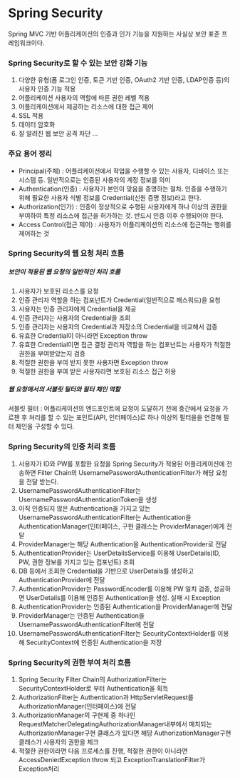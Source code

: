 # Spring Security
Spring MVC 기반 어플리케이션의 인증과 인가 기능을 지원하는 사실상 보안 표준 프레임워크이다.

### Spring Security로 할 수 있는 보안 강화 기능
1. 다양한 유형(폼 로그인 인증, 토큰 기반 인증, OAuth2 기반 인증, LDAP인증 등)의 사용자 인증 기능 적용
2. 어플리케이션 사용자의 역할에 따른 권한 레벨 적용
3. 어플리케이션에서 제공하는 리소스에 대한 접근 제어
4. SSL 적용
5. 데이터 암호화
6. 잘 알려진 웹 보안 공격 차단
...

### 주요 용어 정리
- Principal(주체) : 어플리케이션에서 작업을 수행할 수 있는 사용자, 디바이스 또는 시스템 등. 일반적으로는 인증된 사용자의 계정 정보를 의미
- Authentication(인증) : 사용자가 본인이 맞음을 증명하는 절차. 인증을 수행하기 위해 필요한 사용자 식별 정보를 Credential(신원 증명 정보)라고 한다.
- Authorization(인가) : 인증이 정상적으로 수행된 사용자에게 하나 이상의 권한을 부여하여 특정 리소스에 접근을 허가하는 것. 반드시 인증 이후 수행되어야 한다.
- Access Control(접근 제어) : 사용자가 어플리케이션의 리소스에 접근하는 행위를 제어하는 것

### Spring Security의 웹 요청 처리 흐름
##### 보안이 적용된 웹 요청의 일반적인 처리 흐름
1. 사용자가 보호된 리소스를 요청
2. 인증 관리자 역할을 하는 컴포넌트가 Credential(일반적으로 패스워드)을 요청
3. 사용자는 인증 관리자에게 Credential을 제공
4. 인증 관리자는 사용자의 Credential을 조회
5. 인증 관리자는 사용자의 Credential과 저장소의 Credential을 비교해서 검증
6. 유효한 Credential이 아니라면 Exception throw
7. 유효한 Credential이면 접근 결정 관리자 역할을 하는 컴포넌트는 사용자가 적절한 권한을 부여받았는지 검증
8. 적절한 권한을 부여 받지 못한 사용자면 Exception throw
9. 적절한 권한을 부여 받은 사용자라면 보호된 리소스 접근 허용

##### 웹 요청에서의 서블릿 필터와 필터 체인 역할
서블릿 필터 : 어플리케이션의 엔드포인트에 요청이 도달하기 전에 중간에서 요청을 가로챈 후 처리를 할 수 있는 포인트(API, 인터페이스)로 하나 이상의 필터을을 연결해 필터 체인을 구성할 수 있다. 

### Spring Security의 인증 처리 흐름
1. 사용자가 ID와 PW를 포함한 요청을 Spring Security가 적용된 어플리케이션에 전송하면 Filter Chain의 UsernamePasswordAuthenticationFilter가 해당 요청을 전달 받는다.
2. UsernamePasswordAuthenticationFilter는 UsernamePasswordAuthenticationToken을 생성
3. 아직 인증되지 않은 Authentication을 가지고 있는 UsernamePasswordAuthenticationFilter는 Authentication을 AuthenticationManager(인터페이스, 구현 클래스는 ProviderManager)에게 전달
4. ProviderManager는 해당 Authentication을 AuthenticationProvider로 전달
5. AuthenticationProvider는 UserDetailsService를 이용해 UserDetails(ID, PW, 권한 정보를 가지고 있는 컴포넌트) 조회
6. DB 등에서 조회한 Credential을 기반으로 UserDetails를 생성하고 AuthenticationProvider에 전달
7. AuthenticationProvider는 PasswordEncoder를 이용해 PW 일치 검증, 성공하면 UserDetails를 이용해 인증된 Authentication을 생성. 실패 시 Exception
8. AuthenticationProvider는 인증된 Authentication을 ProviderManager에 전달
9. ProviderManager는 인증된 Authentication을 UsernamePasswordAuthenticationFilter에 전달
10. UsernamePasswordAuthenticationFilter는 SecurityContextHolder를 이용해 SecurityContext에 인증된 Authentication을 저장

### Spring Security의 권한 부여 처리 흐름
1. Spring Security Filter Chain의 AuthorizationFilter는 SecurityContextHolder로 부터 Authentication을 획득
2. AuthorizationFilter는 Authentication과 HttpServletRequest를 AuthorizationManager(인터페이스)에 전달
3. AuthorizationManager의 구현체 중 하나인 RequestMatcherDelegatingAuthorizationManager내부에서 매치되는 AuthorizationManager구현 클래스가 있다면 해당 AuthorizationManager구현 클래스가 사용자의 권한을 체크
4. 적절한 권한이라면 다음 프로세스를 진행, 적절한 권한이 아니라면 AccessDeniedException throw 되고 ExceptionTranslationFilter가 Exception처리